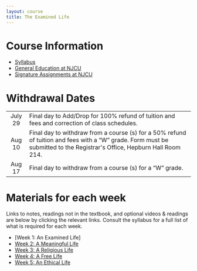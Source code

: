 ```yaml
---
layout: course
title: The Examined Life
---
```


# Course Information
+  [Syllabus](Syllabus.pdf)
+ [General Education at NJCU](http://www.njcu.edu/department/general-education)
+ [Signature Assignments at NJCU](http://www.njcu.edu/academics/general-education/signature-assignment-information-students)

# Withdrawal Dates

|         	 |     |
| :-------------: | ------------- |
| July 29 | Final day to Add/Drop for 100% refund of tuition and fees and correction of class schedules. |
| Aug 10 | Final day to withdraw from a course (s) for a 50% refund of tuition and fees with a “W” grade. Form must be submitted to the Registrar's Office, Hepburn Hall Room 214.|
| Aug 17  | Final day to withdraw from a course (s) for a “W” grade.|



# Materials for each week

Links to notes, readings not in the textbook, and optional videos & readings are below by clicking the relevant links. Consult the syllabus for a full list of what is required for each week. 

+ [Week 1: An Examined Life]
+ [Week 2: A Meaningful Life](Meaning)
+ [Week 3: A Religious Life](God)
+ [Week 4: A Free Life](FreeWill)
+ [Week 5: An Ethical Life](Ethics)		










